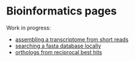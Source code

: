 # Bioinformatics pages

Work in progress:

- [assembling a transcriptome from short reads](transcriptomes.md)
- [searching a fasta database locally](local_fasta_search.md)
- [orthologs from reciprocal best hits](rbh_orthologs.md)


